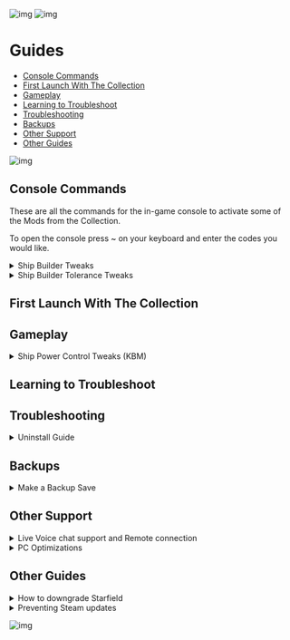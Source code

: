 ![img](https://s11.gifyu.com/images/SgCoI.png)
![img](https://s11.gifyu.com/images/Sgd38.jpg)

# Guides

- [Console Commands](#console-commands)
- [First Launch With The Collection](#first-launch-with-the-collection)
- [Gameplay](#gameplay)
- [Learning to Troubleshoot](#learning-to-troubleshoot)
- [Troubleshooting](#troubleshooting)
- [Backups](#backups)
- [Other Support](#other-support)
- [Other Guides](#other-guides)

![img](https://s11.gifyu.com/images/Sgd38.jpg)




## Console Commands

These are all the commands for the in-game console to activate some of the Mods from the Collection.

To open the console press ~ on your keyboard and enter the codes you would like.


<details>
<summary>Ship Builder Tweaks</summary>

![img](https://s11.gifyu.com/images/Sgd38.jpg)

- To apply the tweaks, run **"bat builderTweak"**
- To uninstall the mod / revert the settings, simply run **"bat builderReset"**
- The changes will be permanent (You only have to run it once, even when leaving the game), and don't require manually editing the .ini file

![img](https://s11.gifyu.com/images/Sgd38.jpg)

</details>


<details>
<summary>Ship Builder Tolerance Tweaks</summary>

![img](https://s11.gifyu.com/images/Sgd38.jpg)

- To increase the tolerance run **"bat toleranceBig"**, or **"bat toleranceHuge"** (Huge basically disables any overlapping checks, letting you build some cursed things)
- To uninstall the mod / revert the settings, simply run **"bat toleranceReset"**
- The changes will be permanent (You only have to run it once, even when leaving the game), and don't require manually editing the .ini file

![img](https://s11.gifyu.com/images/Sgd38.jpg)

</details>





## First Launch With The Collection




## Gameplay


<details>
<summary>Ship Power Control Tweaks (KBM)</summary>

![img](https://s11.gifyu.com/images/Sgd38.jpg)

Ship Controls

OVERVIEW
- Select your ship's available power systems with Quick-Keys 1 -> 6.
- Easily swap between Balanced, Combat, Escape, and Stealth power presets. 
- Doesn't require any external scripts or hotkey software. 

KEYBINDS
- This mod utilizes whatever in-game Quick-Key keybinds you have setup.

Power Systems
- Quick-Key 1 = Select Weapon 1 
- Quick-Key 2 = Select Weapon 2 
- Quick-Key 3 = Select Weapon 3 
- Quick-Key 4 = Select Engine
- Quick-Key 5 = Select Shields 
- Quick-Key 6 = Select Grav-Drive

Power Presets
- Quick-Key 9 = Balanced Power Preset 
- Quick-Key 10 = Combat Power Preset 
- Quick-Key 11 = Escape Power Preset 
- Quick-Key 12 = Stealth Power Preset 

Balanced Power Preset
- Balances available power across all systems, keeping at least 1 power in Grav-Drive

Combat Power Preset
- Prioritizes power in individual weapon systems, tap the Quick-Key to switch which weapon is prioritized.
- Remaining power is balanced across all systems, keeping at least 1 power in Grav-Drive.

Escape Power Preset
- Prioritizes power in Grav-Drive, Shields, and Engines, in that order.
- Remaining power is balanced across Weapons.

Stealth Power Preset
- Powers down all systems keeping a single point in Engines.

![img](https://s11.gifyu.com/images/Sgd38.jpg)

</details>





## Learning to Troubleshoot




## Troubleshooting


<details>
<summary>Uninstall Guide</summary>

![img](https://s11.gifyu.com/images/Sgd38.jpg)

Sometimes a fresh installation can help if you have tried all other options when troubleshooting issues. 

**1**) Open **Steam** and uninstall the game.

**2**) Go to the following location and delete the **Starfield** folder if it is present.
```
[DRIVE LETTER]\SteamLibrary\steamapps\common
```
**3**) Open **Steam** and reinstall the game.

![img](https://s11.gifyu.com/images/Sgd38.jpg)

</details>




## Backups


<details>
<summary>Make a Backup Save</summary>

![img](https://s11.gifyu.com/images/Sgd38.jpg)

Mods for Starfield are (WELL WE DON'T KNOW YET) but it's always good to make a backup of your save file. 

The save file location can be found below.

```
C:\Users\[YOUR USERNAME]\Documents\My Games\Starfield\Saves
```

Just copy the contents of this file and place it somewhere on your PC.

![img](https://s11.gifyu.com/images/Sgd38.jpg)

</details>





## Other Support


<details>
<summary>Live Voice chat support and Remote connection</summary>

![img](https://s11.gifyu.com/images/Sgd38.jpg)

I can help you if you are stuck with LIVE Voice chat support and screenshare in the ⁠🔧︱Live VC Support channel in discord

If you are really stuck i can connect to your Pc via a remote connection all you have to do is click the download link it will take you to a software page to download Teamviewer with this tool i can control your pc remotely (while you watch) with a one time use code and password. You can uninstall the program after so you can have peace of mind.

To download Teamviewer click [HERE](https://www.teamviewer.com/en-us/download/windows/?utm_source=google&utm_medium=cpc&utm_campaign=au|b|pr|22|jun|tv-core-download-sn|free|t0|0&utm_content=Download&utm_term=teamviewer%20download&gad=1&gclid=CjwKCAjw9pGjBhB-EiwAa5jl3JtSMlwskHVNVTH2fzvXvtj6wTBD_uhieVL3zYhh38ZYQBQscEv3KRoCZGsQAvD_BwE)
🔧︱Live VC Support in discord

![img](https://s11.gifyu.com/images/Sgd38.jpg)

</details>

<details>
<summary>PC Optimizations</summary>

![img](https://s11.gifyu.com/images/Sgd38.jpg)

I've been building Pcs for a few years now and have picked up a few tips and tricks along the way. You can also check out my builds on our Discord.

I can connect to your Pc via a remote connection [Team Viewer]() and optimize your Pc for gaming. 

I use a few tools and methods which I will explain here. These tools/programs are lightweight and will not take up many resources in the background. These tools are used widely by the Pc community and are well known.

All links to these tools will be listed below so you can check them out for yourself.

All of this I offer free of charge. The only thing I ask is for you to **Endorse** and support our collections. It really means a lot to us.


### MSI afterburner

This is an overclocking tool but it does much more. With this tool, I can set the following.

- Custom fan curve this will help with **GPU** temps.

- Unlock the voltage control on the **GPU** this helps maintain higher clock speeds for the **GPU**.



### RTSS Riva Statistics Tuner

This is a hardware monitoring tool that works alongside **MSI Afterburner**.

1) This allows monitoring of all **GPU** parameters including an **FPS** counter, Temp readings, **FPS** cap and much much more



### ISLC Intelligent Standby List Cleaner

This help to clear out the standby list in Windows in turn freeing up Memory **RAM** the benefits of this tool are fewer stutters in game and maintaining a steady fps.



### Quick CPU

Quick CPU is a program that was designed to fine-tune and monitor important CPU and System parameters such as **CPU** Temperature (Package and Core Temp), **CPU** Performance, Power, Voltage, Current, Core Parking, Frequency Scaling, System Memory, Turbo Boost, C-States, Speed Shift FIVR Control as well as making other adjustments.


### CPU Z & GPU z

These will allow you to identify the GPU and CPU.


### GEEK Uninstaller

This is a great tool for uninstalling programs and removing any traces they leave behind.


### WINDOWS OPTIMIZATION

As well as the tools i can install and configure there are also some optimizations I can perform inside of Windows itself.

These include.

- Nvidia control panel optimizations

- Bios optimizations.

- Power management optimizations.

- Game-specific optimizations.



### OVERCLOCKING OF THE GPU

I can overclock and stress test your **GPU**.



### As well as all of the above I can.

- Clear out old unused Windows files taking up space on your System.

- Run system scans to ensure everything is running as it should be and repair errors.

[MSI afterburner](https://www.msi.com/Landing/afterburner/graphics-cards)

[RTSS Riva Statistics Tuner](https://www.guru3d.com/files-details/rtss-rivatuner-statistics-server-download.html)

[ISLC Intelligent Standby List Cleaner](https://www.wagnardsoft.com/forums/viewtopic.php?t=1256)

[Quick CPU](https://coderbag.com/product/quickcpu)

[CPU Z](https://www.cpuid.com/softwares/cpu-z.html)

[GPU Z](https://www.techpowerup.com/gpuz/)

[GEEK Uninstaller](https://geekuninstaller.com/)

![img](https://s11.gifyu.com/images/Sgd38.jpg)

</details>




## Other Guides


<details>
<summary>How to downgrade Starfield</summary>

![img](https://s11.gifyu.com/images/Sgd38.jpg)

To downgrade the game you will need to enter 2 codes these need to be done one at a time


**1**) Open Vortex and select **Purge** this will remove the Mods from the game files.

**2**) Open the "Run" menu (Windows Key + R)

**3**) Run the below command and you should see a console tab appear within Steam.
```
steam://open/console/
```
**4**) Enter this command into the console and run it.
```
download_depot 1716740 1716741 3276175983502685135
```

**5**) Now repeat the process with the following code
```
download_depot 1716740 1716742 7068708531301311719 5161319454857509031
```

**6**) Once both depots are downloaded, you can then navigate to
```
C:\Program Files (x86)\Steam\steamapps\content\app_1716740\depot_1716741
```
and
```
C:\Program Files (x86)\Steam\steamapps\content\app_1716740\depot_1716742
```

**7**) Copy what is inside of the folders named depot_# into the Starfield game folder and overwrite the files. Repeat for both folders.

**8**) Once you have done both you can **Deploy** the Mods in **Vortex** and continue to play the Modded Version of the game.

![img](https://s11.gifyu.com/images/Sgd38.jpg)

</details>


<details>
<summary>Preventing Steam updates</summary>

![img](https://s11.gifyu.com/images/Sgd38.jpg)

Turn Off Automatic Updates

**1**) In Steam right-click on Starfield

**2**) In the menu that appears, click on Properties.

**3**) In the popup window, select the Updates tab.

**4**) In the selection box under "Automatic Updates", select "Only update this game when I launch it".

**5**) Close the window.


Alternative Solutions

**A**. Lock your Manifest file

**1**)Ensure Steam is closed

**2**)Navigate to [DriveLetter]:\SteamLibrary\steamapps

**3**)Find "appmanifest_1716740"

**4**)Right-click on appmanifest_1716740 and select Properties

**5**)The Properties window should open

**6**) Click on Checkbox for "Read-only"

**7**) Hit Apply

**8**) Hit Ok

Your file should now be locked.
Reopen steam
Remember, When you WANT to update it, you will need to follow this process and instead of enabling (clicking checkbox) you need to disable "Read-only" (uncheck). Then APPLY, Then OK. Then you can proceed with the update


**B**. Launch Steam in Offline Mode or play without an internet connection. This would make you unable to download updates for any of your games but would ensure that your downgraded version isn't accidentally erased by a surprise update.

**Note:**
These alternative solutions will require remembering you initiated these. But these two methods are solid. 

The disabling (making it read-only) of the manifest file will allow steam to not be able to write to disk (your files) for that particular game (manifest ID). You will continue to get this error "Disk-Write error" in Steam, until proceeding with update but that is intended by using this method. It is safe to play via Vortex if you proceed. 

The offline mode comes with its own set of drawbacks, so make sure you know how to use offline mode for Steam if you are going to commit to this option

![img](https://s11.gifyu.com/images/Sgd38.jpg)

</details>


![img](https://s11.gifyu.com/images/Sgd38.jpg)

